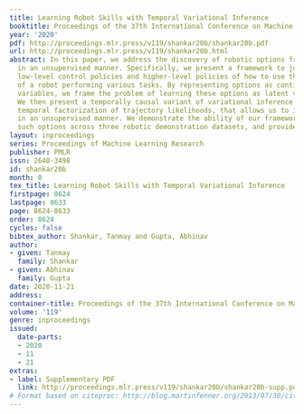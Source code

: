 ```yaml
---
title: Learning Robot Skills with Temporal Variational Inference
booktitle: Proceedings of the 37th International Conference on Machine Learning
year: '2020'
pdf: http://proceedings.mlr.press/v119/shankar20b/shankar20b.pdf
url: http://proceedings.mlr.press/v119/shankar20b.html
abstract: In this paper, we address the discovery of robotic options from demonstrations
  in an unsupervised manner. Specifically, we present a framework to jointly learn
  low-level control policies and higher-level policies of how to use them from demonstrations
  of a robot performing various tasks. By representing options as continuous latent
  variables, we frame the problem of learning these options as latent variable inference.
  We then present a temporally causal variant of variational inference based on a
  temporal factorization of trajectory likelihoods, that allows us to infer options
  in an unsupervised manner. We demonstrate the ability of our framework to learn
  such options across three robotic demonstration datasets, and provide our code.
layout: inproceedings
series: Proceedings of Machine Learning Research
publisher: PMLR
issn: 2640-3498
id: shankar20b
month: 0
tex_title: Learning Robot Skills with Temporal Variational Inference
firstpage: 8624
lastpage: 8633
page: 8624-8633
order: 8624
cycles: false
bibtex_author: Shankar, Tanmay and Gupta, Abhinav
author:
- given: Tanmay
  family: Shankar
- given: Abhinav
  family: Gupta
date: 2020-11-21
address: 
container-title: Proceedings of the 37th International Conference on Machine Learning
volume: '119'
genre: inproceedings
issued:
  date-parts:
  - 2020
  - 11
  - 21
extras:
- label: Supplementary PDF
  link: http://proceedings.mlr.press/v119/shankar20b/shankar20b-supp.pdf
# Format based on citeproc: http://blog.martinfenner.org/2013/07/30/citeproc-yaml-for-bibliographies/
---
```

